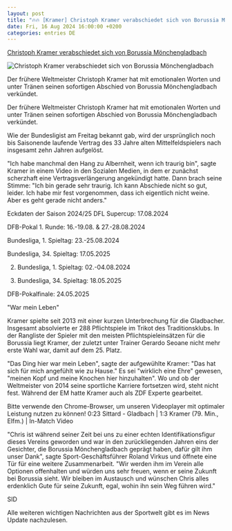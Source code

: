 ```yaml
---
layout: post
title: "🔥🔥 [Kramer] Christoph Kramer verabschiedet sich von Borussia Mönchengladbach"
date: Fri, 16 Aug 2024 16:00:00 +0200
categories: entries DE
---
```

[Christoph Kramer verabschiedet sich von Borussia Mönchengladbach](https://sport.sky.de/fussball/artikel/christoph-kramer-verabschiedet-sich-von-borussia-moenchengladbach/13197791/34130)

![Christoph Kramer verabschiedet sich von Borussia Mönchengladbach](https://e6.365dm.de/24/08/1600x900/skysport_de-kramer-gladbach_6657988.jpg?20240816120942)

Der frühere Weltmeister Christoph Kramer hat mit emotionalen Worten und unter Tränen seinen sofortigen Abschied von Borussia Mönchengladbach verkündet.

Der frühere Weltmeister Christoph Kramer hat mit emotionalen Worten und unter Tränen seinen sofortigen Abschied von Borussia Mönchengladbach verkündet.

Wie der Bundesligist am Freitag bekannt gab, wird der ursprünglich noch bis Saisonende laufende Vertrag des 33 Jahre alten Mittelfeldspielers nach insgesamt zehn Jahren aufgelöst.

"Ich habe manchmal den Hang zu Albernheit, wenn ich traurig bin", sagte Kramer in einem Video in den Sozialen Medien, in dem er zunächst scherzhaft eine Vertragsverlängerung angekündigt hatte. Dann brach seine Stimme: "Ich bin gerade sehr traurig. Ich kann Abschiede nicht so gut, leider. Ich habe mir fest vorgenommen, dass ich eigentlich nicht weine. Aber es geht gerade nicht anders."

Eckdaten der Saison 2024/25 DFL Supercup: 17.08.2024

DFB-Pokal 1. Runde: 16.-19.08. & 27.-28.08.2024

Bundesliga, 1. Spieltag: 23.-25.08.2024

Bundesliga, 34. Spieltag: 17.05.2025

2. Bundesliga, 1. Spieltag: 02.-04.08.2024

2. Bundesliga, 34. Spieltag: 18.05.2025

DFB-Pokalfinale: 24.05.2025

"War mein Leben"

Kramer spielte seit 2013 mit einer kurzen Unterbrechung für die Gladbacher. Insgesamt absolvierte er 288 Pflichtspiele im Trikot des Traditionsklubs. In der Rangliste der Spieler mit den meisten Pflichtspieleinsätzen für die Borussia liegt Kramer, der zuletzt unter Trainer Gerardo Seoane nicht mehr erste Wahl war, damit auf dem 25. Platz.

"Das Ding hier war mein Leben", sagte der aufgewühlte Kramer: "Das hat sich für mich angefühlt wie zu Hause." Es sei "wirklich eine Ehre" gewesen, "meinen Kopf und meine Knochen hier hinzuhalten". Wo und ob der Weltmeister von 2014 seine sportliche Karriere fortsetzen wird, steht nicht fest. Während der EM hatte Kramer auch als ZDF Experte gearbeitet.

Bitte verwende den Chrome-Browser, um unseren Videoplayer mit optimaler Leistung nutzen zu können! 0:23 Sittard - Gladbach | 1:3 Kramer (79. Min., Elfm.) | In-Match Video

"Chris ist während seiner Zeit bei uns zu einer echten Identifikationsfigur dieses Vereins geworden und war in den zurückliegenden Jahren eins der Gesichter, die Borussia Mönchengladbach geprägt haben, dafür gilt ihm unser Dank", sagte Sport-Geschäftsführer Roland Virkus und öffnete eine Tür für eine weitere Zusammenarbeit. "Wir werden ihm im Verein alle Optionen offenhalten und würden uns sehr freuen, wenn er seine Zukunft bei Borussia sieht. Wir bleiben im Austausch und wünschen Chris alles erdenklich Gute für seine Zukunft, egal, wohin ihn sein Weg führen wird."

SID

Alle weiteren wichtigen Nachrichten aus der Sportwelt gibt es im News Update nachzulesen.

